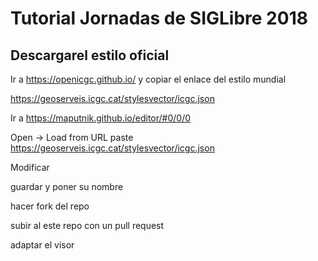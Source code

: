 # Tutorial Jornadas de SIGLibre 2018

## Descargarel estilo oficial

Ir a https://openicgc.github.io/ y copiar el enlace del estilo mundial 

https://geoserveis.icgc.cat/stylesvector/icgc.json


Ir a  https://maputnik.github.io/editor/#0/0/0


Open -> Load from URL paste https://geoserveis.icgc.cat/stylesvector/icgc.json

Modificar 

guardar y poner su nombre

hacer fork del repo 

subir al este repo con un pull request

adaptar el visor 

